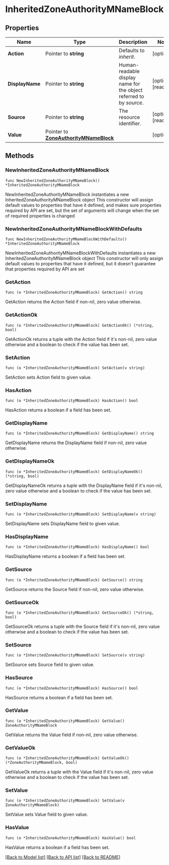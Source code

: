 # InheritedZoneAuthorityMNameBlock

## Properties

Name | Type | Description | Notes
------------ | ------------- | ------------- | -------------
**Action** | Pointer to **string** | Defaults to _inherit_. | [optional] 
**DisplayName** | Pointer to **string** | Human-readable display name for the object referred to by _source_. | [optional] [readonly] 
**Source** | Pointer to **string** | The resource identifier. | [optional] [readonly] 
**Value** | Pointer to [**ZoneAuthorityMNameBlock**](ZoneAuthorityMNameBlock.md) |  | [optional] 

## Methods

### NewInheritedZoneAuthorityMNameBlock

`func NewInheritedZoneAuthorityMNameBlock() *InheritedZoneAuthorityMNameBlock`

NewInheritedZoneAuthorityMNameBlock instantiates a new InheritedZoneAuthorityMNameBlock object
This constructor will assign default values to properties that have it defined,
and makes sure properties required by API are set, but the set of arguments
will change when the set of required properties is changed

### NewInheritedZoneAuthorityMNameBlockWithDefaults

`func NewInheritedZoneAuthorityMNameBlockWithDefaults() *InheritedZoneAuthorityMNameBlock`

NewInheritedZoneAuthorityMNameBlockWithDefaults instantiates a new InheritedZoneAuthorityMNameBlock object
This constructor will only assign default values to properties that have it defined,
but it doesn't guarantee that properties required by API are set

### GetAction

`func (o *InheritedZoneAuthorityMNameBlock) GetAction() string`

GetAction returns the Action field if non-nil, zero value otherwise.

### GetActionOk

`func (o *InheritedZoneAuthorityMNameBlock) GetActionOk() (*string, bool)`

GetActionOk returns a tuple with the Action field if it's non-nil, zero value otherwise
and a boolean to check if the value has been set.

### SetAction

`func (o *InheritedZoneAuthorityMNameBlock) SetAction(v string)`

SetAction sets Action field to given value.

### HasAction

`func (o *InheritedZoneAuthorityMNameBlock) HasAction() bool`

HasAction returns a boolean if a field has been set.

### GetDisplayName

`func (o *InheritedZoneAuthorityMNameBlock) GetDisplayName() string`

GetDisplayName returns the DisplayName field if non-nil, zero value otherwise.

### GetDisplayNameOk

`func (o *InheritedZoneAuthorityMNameBlock) GetDisplayNameOk() (*string, bool)`

GetDisplayNameOk returns a tuple with the DisplayName field if it's non-nil, zero value otherwise
and a boolean to check if the value has been set.

### SetDisplayName

`func (o *InheritedZoneAuthorityMNameBlock) SetDisplayName(v string)`

SetDisplayName sets DisplayName field to given value.

### HasDisplayName

`func (o *InheritedZoneAuthorityMNameBlock) HasDisplayName() bool`

HasDisplayName returns a boolean if a field has been set.

### GetSource

`func (o *InheritedZoneAuthorityMNameBlock) GetSource() string`

GetSource returns the Source field if non-nil, zero value otherwise.

### GetSourceOk

`func (o *InheritedZoneAuthorityMNameBlock) GetSourceOk() (*string, bool)`

GetSourceOk returns a tuple with the Source field if it's non-nil, zero value otherwise
and a boolean to check if the value has been set.

### SetSource

`func (o *InheritedZoneAuthorityMNameBlock) SetSource(v string)`

SetSource sets Source field to given value.

### HasSource

`func (o *InheritedZoneAuthorityMNameBlock) HasSource() bool`

HasSource returns a boolean if a field has been set.

### GetValue

`func (o *InheritedZoneAuthorityMNameBlock) GetValue() ZoneAuthorityMNameBlock`

GetValue returns the Value field if non-nil, zero value otherwise.

### GetValueOk

`func (o *InheritedZoneAuthorityMNameBlock) GetValueOk() (*ZoneAuthorityMNameBlock, bool)`

GetValueOk returns a tuple with the Value field if it's non-nil, zero value otherwise
and a boolean to check if the value has been set.

### SetValue

`func (o *InheritedZoneAuthorityMNameBlock) SetValue(v ZoneAuthorityMNameBlock)`

SetValue sets Value field to given value.

### HasValue

`func (o *InheritedZoneAuthorityMNameBlock) HasValue() bool`

HasValue returns a boolean if a field has been set.


[[Back to Model list]](../README.md#documentation-for-models) [[Back to API list]](../README.md#documentation-for-api-endpoints) [[Back to README]](../README.md)


